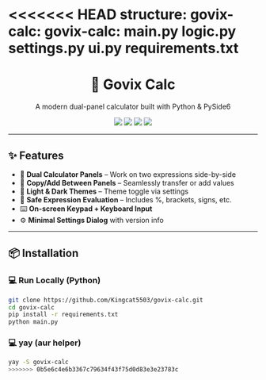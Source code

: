 <<<<<<< HEAD
structure:
govix-calc:
    govix-calc:
        main.py
        logic.py
        settings.py
        ui.py
    requirements.txt
=======
<h1 align="center">🧮 Govix Calc</h1>
<p align="center">A modern dual-panel calculator built with Python & PySide6</p>

<p align="center">
  <img src="https://img.shields.io/badge/version-1.0-blue.svg?style=flat" />
  <img src="https://img.shields.io/badge/license-MIT-green.svg" />
  <img src="https://img.shields.io/badge/platform-Linux-lightgrey" />
  <img src="https://img.shields.io/badge/built%20with-PySide6-red.svg" />
</p>

---

## ✨ Features

- 🔲 **Dual Calculator Panels** – Work on two expressions side-by-side
- 🔁 **Copy/Add Between Panels** – Seamlessly transfer or add values
- 🎨 **Light & Dark Themes** – Theme toggle via settings
- 🧠 **Safe Expression Evaluation** – Includes %, brackets, signs, etc.
- ⌨️ **On-screen Keypad + Keyboard Input**
- ⚙️ **Minimal Settings Dialog** with version info

---


## 📦 Installation

### 💻 Run Locally (Python)

```bash
git clone https://github.com/Kingcat5503/govix-calc.git
cd govix-calc
pip install -r requirements.txt
python main.py
```
### 💻 yay (aur helper)

```bash
yay -S govix-calc
>>>>>>> 0b5e6c4e6b3367c79634f43f75d0d83e3e23783c
